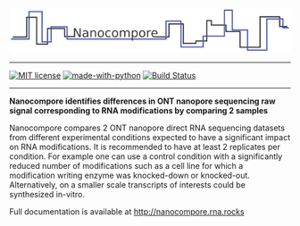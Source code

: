 ![Nanocompore](docs/pictures/Nanocompore_logo.png)

---

[![MIT license](https://img.shields.io/badge/License-MIT-blue.svg)](https://lbesson.mit-license.org/)
[![made-with-python](https://img.shields.io/badge/Made%20with-Python-1f425f.svg)](https://www.python.org/)
[![Build Status](https://travis-ci.com/tleonardi/nanocompore.svg?token=2uTrW9fP9RypfMALjksc&branch=devel)](https://travis-ci.com/tleonardi/nanocompore)

---

**Nanocompore identifies differences in ONT nanopore sequencing raw signal corresponding to RNA modifications by comparing 2 samples**

Nanocompore compares 2 ONT nanopore direct RNA sequencing datasets from different experimental conditions expected to have a significant impact on RNA modifications. It is recommended to have at least 2 replicates per condition. For example one can use a control condition with a significantly reduced number of modifications such as a cell line for which a modification writing enzyme was knocked-down or knocked-out. Alternatively, on a smaller scale transcripts of interests could be synthesized in-vitro.

Full documentation is available at http://nanocompore.rna.rocks
